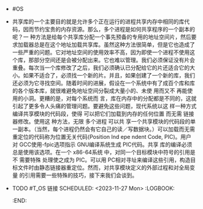 - #OS
- 共享库的一个主要目的就是允许多个正在运行的进程共享内存中相同的库代码，因而节约宝贵的内存资源。那么，多个进程是如何共享程序的一个副本的呢？一 种方法是给每个共享库分配一个事先预备的专用的地址空间片，然后要求加载器总是在这个地址加载共享库。虽然这种方法很简单，但是它也造成了一些严重的问题。它对地址空间的使用效率不高，因为即使一个进程不使用这个库，那部分空间还是会被分配出来。它也难以管理。我们必须保证没有片会重叠。每次当一个库修改了之后，我们必须确认已分配给它的片还适合它的大小。如果不适合了，必须找一个新的片。并且，如果创建了一个新的库，我们还必须为它寻找空间。随着时间的进展，假设在一个系统中有了成百个库和库的各个版本库，就很难避免地址空间分裂成大量小的、未使 用而又不 再能使用的小洞。更糟的是，对每个系统而 言，库在内存中的分配都是不同的，这就引起了更多令人头痛的管理问题。要避免这些问题，现代系统以这 样一种方式编译共享模块的代码段，使得 可以把它们加载到内存的任何位置 而无需 链接器修改。使用这 种方法，无限 多个进程 可以共 享一个共享模块的代码段的单一副本。（当然，每个进程仍然会有它自己的读／写数据块。）可以加载而无需 重定位的代码称为位置无关代码(Position Ind epe ndent Code, PIC)。用户对 GCC使用-fpic选项指示 GNU编译系统生成 PIC代码。共享 库的编译必须总是使用该选项。在一个 x86-64系统 中，对同一个目标模块中符号的引用是不 需要特殊 处理使之成为 PIC。可以用 PC相对寻址来编译这些引用，构造目标文件时由静态链接器重定位。然而，对共享模块定义的外部过程和对全局变 量 的引用需要一些特殊的技巧，接下来我们会谈到。
- TODO #T_OS 链接
  SCHEDULED: <2023-11-27 Mon>
  :LOGBOOK:
  
  :END:
